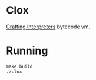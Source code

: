 # Clox
[Crafting Interpreters](https://craftinginterpreters.com) bytecode vm.

# Running
```console
make build
./clox
```

